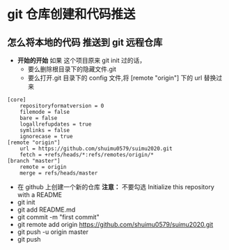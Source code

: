 # git 仓库创建和代码推送

## 怎么将本地的代码 推送到 git 远程仓库

- **开始的开始** 如果 这个项目原来 git init 过的话，
  - 要么删除根目录下的隐藏文件.git
  - 要么打开.git 目录下的 config 文件,将 [remote "origin"] 下的 url 替换过来

```text
[core]
	repositoryformatversion = 0
	filemode = false
	bare = false
	logallrefupdates = true
	symlinks = false
	ignorecase = true
[remote "origin"]
	url = https://github.com/shuimu0579/suimu2020.git
	fetch = +refs/heads/*:refs/remotes/origin/*
[branch "master"]
	remote = origin
	merge = refs/heads/master
```

- 在 github 上创建一个新的仓库 **注意：** 不要勾选 Initialize this repository with a README
- git init
- git add README.md
- git commit -m "first commit"
- git remote add origin https://github.com/shuimu0579/suimu2020.git
- git push -u origin master
- git push
